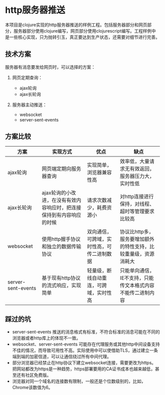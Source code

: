 # http服务器推送

本项目是clojure实现的http服务器推送的样例工程。包括服务器部分和网页部分，服务器部分使用clojure编写，网页部分使用clojurescript编写。工程样例中是一些核心实现，只为抛转引玉，真正要达到生产状态，还需要对细节进行完善。

## 技术方案

服务器有消息要发给网页时，可以选择的方案：

1. 网页定期查询：
	* ajax轮询
	* ajax长轮询
	
2. 服务器主动推送：
	* websocket
	* server-sent-events

## 方案比较

方案 | 实现方式 | 优点 | 缺点 
----|----|----|----
ajax轮询 | 网页端定期向服务器查询 | 实现简单，浏览器兼容性高 | 效率低，大量请求无有效返回，服务器压力大，实时性低
ajax长轮询 | ajax轮询的小改进，在没有有效内容响应时，把连接保持到有内容响应的时候 | 请求次数减少，耗费资源小 | 对http连接进行保持，对线程、超时等管理要求比较高
websocket | 使用http握手协议和独立的数据传输协议 | 双向通信，可跨域，实时性高，可传二进制数据 | 协议比http多，服务要增加额外的特性支持，比较重量级，资源消耗大
server-sent-events | 基于现有http协议的流式响应，实现简单 | 轻量级，断线自动重连，可跨域，实时性高 | 只能单向通信，IE不支持，只能传文本格式内容不能传二进制内容

## 踩过的坑
* server-sent-events 推送的消息格式有标准，不符合标准的消息可能在不同的浏览器或者http库上的体现不一致。
* websocket、server-sent-events 可能存在代理服务或其他http中间设备支持不佳的情况，而导致可用性不高。实际使用中可以使借助TLS，通过建立一条端到端的加密信道，可以让通信绕过所有中间代理。
* 部分浏览器已经禁止在http协议下建立websocket连接，需要更改为https。把网站都改为https是一种趋势，https部署要用的CA证书成本也越来越低，甚至还有社区免费版。
* 浏览器对同一个域名的连接数有限制，一般还是个位数级别的，比如，Chrome该数值为6。



